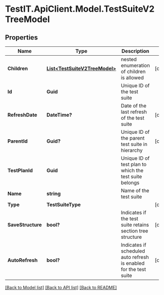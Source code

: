 # TestIT.ApiClient.Model.TestSuiteV2TreeModel

## Properties

Name | Type | Description | Notes
------------ | ------------- | ------------- | -------------
**Children** | [**List&lt;TestSuiteV2TreeModel&gt;**](TestSuiteV2TreeModel.md) | nested enumeration of children is allowed | [optional] 
**Id** | **Guid** | Unique ID of the test suite | 
**RefreshDate** | **DateTime?** | Date of the last refresh of the test suite | [optional] 
**ParentId** | **Guid?** | Unique ID of the parent test suite in hierarchy | [optional] 
**TestPlanId** | **Guid** | Unique ID of test plan to which the test suite belongs | 
**Name** | **string** | Name of the test suite | 
**Type** | **TestSuiteType** |  | [optional] 
**SaveStructure** | **bool?** | Indicates if the test suite retains section tree structure | [optional] 
**AutoRefresh** | **bool?** | Indicates if scheduled auto refresh is enabled for the test suite | [optional] 

[[Back to Model list]](../README.md#documentation-for-models) [[Back to API list]](../README.md#documentation-for-api-endpoints) [[Back to README]](../README.md)

